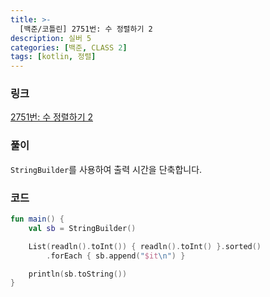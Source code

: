 ```yaml
---
title: >-
  [백준/코틀린] 2751번: 수 정렬하기 2
description: 실버 5
categories: [백준, CLASS 2]
tags: [kotlin, 정렬]
---
```


### 링크
[2751번: 수 정렬하기 2](https://www.acmicpc.net/problem/2751)

### 풀이
`StringBuilder`를 사용하여 출력 시간을 단축합니다.

### 코드
```kotlin
fun main() {
    val sb = StringBuilder()

    List(readln().toInt()) { readln().toInt() }.sorted()
        .forEach { sb.append("$it\n") }

    println(sb.toString())
}

```
